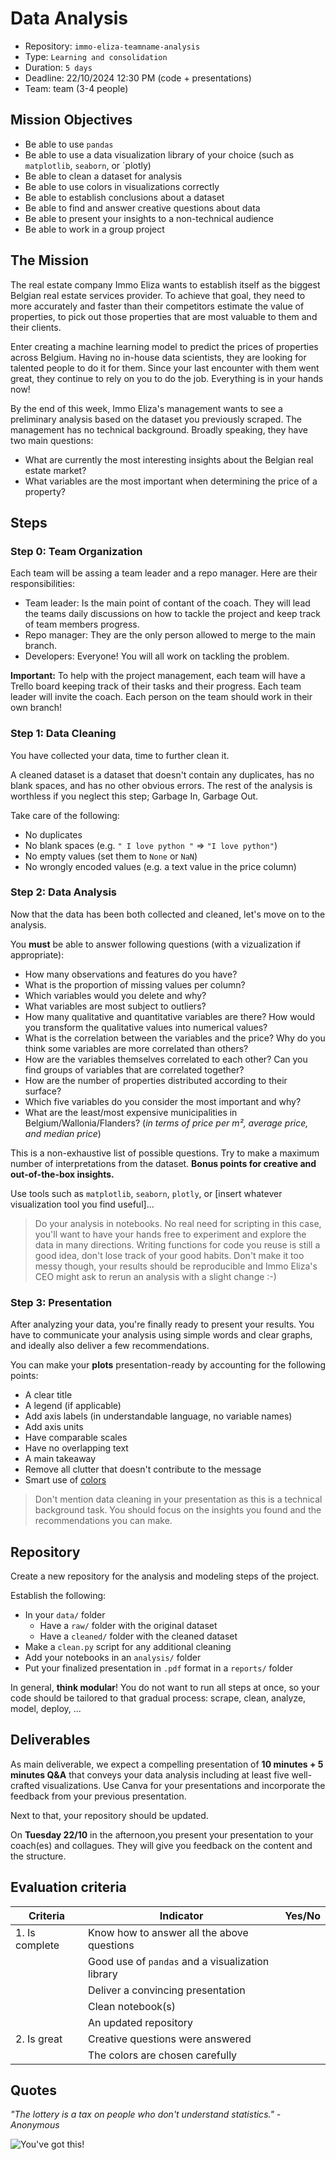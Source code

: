 # Data Analysis

- Repository: `immo-eliza-teamname-analysis` 
- Type: `Learning and consolidation`
- Duration: `5 days`
- Deadline: 22/10/2024 12:30 PM (code + presentations)
- Team: team (3-4 people)

## Mission Objectives

- Be able to use `pandas`
- Be able to use a data visualization library of your choice (such as `matplotlib`, `seaborn`, or `plotly)
- Be able to clean a dataset for analysis
- Be able to use colors in visualizations correctly
- Be able to establish conclusions about a dataset
- Be able to find and answer creative questions about data
- Be able to present your insights to a non-technical audience
- Be able to work in a group project

## The Mission

The real estate company Immo Eliza wants to establish itself as the biggest Belgian real estate services provider. To achieve that goal, they need to more accurately and faster than their competitors estimate the value of properties, to pick out those properties that are most valuable to them and their clients.

Enter creating a machine learning model to predict the prices of properties across Belgium. Having no in-house data scientists, they are looking for talented people to do it for them. Since your last encounter with them went great, they continue to rely on you to do the job. Everything is in your hands now!

By the end of this week, Immo Eliza's management wants to see a preliminary analysis based on the dataset you previously scraped. The management has no technical background. Broadly speaking, they have two main questions: 
- What are currently the most interesting insights about the Belgian real estate market?
- What variables are the most important when determining the price of a property?

## Steps

### Step 0: Team Organization

Each team will be assing a team leader and a repo manager. Here are their responsibilities:

- Team leader: Is the main point of contant of the coach. They will lead the teams daily discussions on how to tackle the project and keep track of team members progress.
- Repo manager: They are the only person allowed to merge to the main branch. 
- Developers: Everyone! You will all work on tackling the problem.

**Important:**  To help with the project management, each team will have a Trello board keeping track of their tasks and their progress. Each team leader will invite the coach. Each person on the team should work in their own branch!

### Step 1: Data Cleaning

You have collected your data, time to further clean it.

A cleaned dataset is a dataset that doesn't contain any duplicates, has no blank spaces, and has no other obvious errors. The rest of the analysis is worthless if you neglect this step; Garbage In, Garbage Out.

Take care of the following:
- No duplicates
- No blank spaces (e.g. `" I love python "` => `"I love python"`)
- No empty values (set them to `None` or `NaN`)
- No wrongly encoded values (e.g. a text value in the price column)

### Step 2: Data Analysis

Now that the data has been both collected and cleaned, let's move on to the analysis.

You **must** be able to answer following questions (with a vizualization if appropriate):
- How many observations and features do you have?
- What is the proportion of missing values per column?
- Which variables would you delete and why?
- What variables are most subject to outliers?
- How many qualitative and quantitative variables are there? How would you transform the qualitative values into numerical values?
- What is the correlation between the variables and the price? Why do you think some variables are more correlated than others?
- How are the variables themselves correlated to each other? Can you find groups of variables that are correlated together?
- How are the number of properties distributed according to their surface?
- Which five variables do you consider the most important and why?
- What are the least/most expensive municipalities in Belgium/Wallonia/Flanders? (_in terms of price per m², average price, and median price_)

This is a non-exhaustive list of possible questions. Try to make a maximum number of interpretations from the dataset. **Bonus points for creative and out-of-the-box insights.**

Use tools such as `matplotlib`, `seaborn`, `plotly`, or [insert whatever visualization tool you find useful]...

> Do your analysis in notebooks. No real need for scripting in this case, you'll want to have your hands free to experiment and explore the data in many directions. Writing functions for code you reuse is still a good idea, don't lose track of your good habits. Don't make it too messy though, your results should be reproducible and Immo Eliza's CEO might ask to rerun an analysis with a slight change :-)

### Step 3: Presentation

After analyzing your data, you're finally ready to present your results. You have to communicate your analysis using simple words and clear graphs, and ideally also deliver a few recommendations.

You can make your **plots** presentation-ready by accounting for the following points:
- A clear title
- A legend (if applicable)
- Add axis labels (in understandable language, no variable names)
- Add axis units
- Have comparable scales
- Have no overlapping text
- A main takeaway
- Remove all clutter that doesn't contribute to the message
- Smart use of [colors](https://chartio.com/learn/charts/how-to-choose-colors-data-visualization/)

> Don't mention data cleaning in your presentation as this is a technical background task. You should focus on the insights you found and the recommendations you can make.

## Repository

Create a new repository for the analysis and modeling steps of the project.

Establish the following:
- In your `data/` folder
   - Have a `raw/` folder with the original dataset
   - Have a `cleaned/` folder with the cleaned dataset
- Make a `clean.py` script for any additional cleaning
- Add your notebooks in an `analysis/` folder
- Put your finalized presentation in `.pdf` format in a `reports/` folder

In general, **think modular**! You do not want to run all steps at once, so your code should be tailored to that gradual process: scrape, clean, analyze, model, deploy, ...

## Deliverables

As main deliverable, we expect a compelling presentation of **10 minutes + 5 minutes Q&A** that conveys your data analysis including at least five well-crafted visualizations. Use Canva for your presentations and incorporate the feedback from your previous presentation.

Next to that, your repository should be updated.

On **Tuesday 22/10** in the afternoon,you present your presentation to your coach(es) and collagues. They will give you feedback on the content and the structure.

## Evaluation criteria

| Criteria       | Indicator                                            | Yes/No |
-----------------|------------------------------------------------------| ------ |
| 1. Is complete | Know how to answer all the above questions           |        |
|                | Good use of `pandas` and a visualization library     |        |
|                | Deliver a convincing presentation                    |        |
|                | Clean notebook(s)                                    |        |
|                | An updated repository                                |        |
| 2. Is great    | Creative questions were answered                     |        |
|                | The colors are chosen carefully                      |        |

## Quotes

_"The lottery is a tax on people who don't understand statistics." - Anonymous_

![You've got this!](https://media.giphy.com/media/JrXas5ecb4FkwbFpIE/giphy.gif)